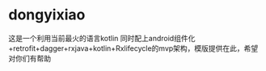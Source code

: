 # dongyixiao
这是一个利用当前最火的语言kotlin 同时配上android组件化+retrofit+dagger+rxjava+kotlin+Rxlifecycle的mvp架构，模版提供在此，希望对你们有帮助
